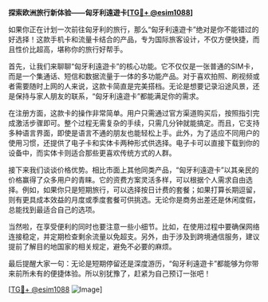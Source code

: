 **探索欧洲旅行新体验——匈牙利遠遊卡[[TG💪+ @esim1088](https://t.me/s/esim1088)]**

如果你正在计划一次前往匈牙利的旅行，那么“匈牙利遠遊卡”绝对是你不能错过的好选择！这款手机卡和流量卡结合的产品，专为国际旅客设计，不仅方便快捷，而且性价比超高，堪称你的旅行好帮手。

首先，让我们来聊聊“匈牙利遠遊卡”的核心功能。它不仅仅是一张普通的SIM卡，而是一个集通话、短信和数据流量于一体的多功能产品。对于喜欢拍照、刷视频或者需要随时上网的人来说，这款卡简直是完美搭档。无论是想要记录沿途风景，还是保持与家人朋友的联系，“匈牙利遠遊卡”都能满足你的需求。

在注册方面，这款卡的操作非常简单。用户只需通过官方渠道购买后，按照指引完成激活步骤即可。整个过程无需复杂的手续，只需几分钟就能搞定。而且，它支持多种语言界面，即使是语言不通的朋友也能轻松上手。此外，为了适应不同用户的使用习惯，还提供了电子卡和实体卡两种形式供选择。电子卡可以直接下载到你的设备中，而实体卡则适合那些更喜欢传统方式的人群。

接下来我们谈谈价格优势。相比市面上其他同类产品，“匈牙利遠遊卡”以其亲民的价格赢得了众多用户的青睐。它的资费方案灵活多样，可以根据个人需求自由选择。例如，如果你只是短期旅行，可以选择按日计费的套餐；如果打算长期逗留，则有更具成本效益的月度或季度套餐可供挑选。无论你是商务出差还是休闲度假，总能找到最适合自己的选项。

当然啦，在享受便利的同时也要注意一些小细节。比如，在使用过程中要确保网络连接稳定，并定期检查剩余流量以免超支。另外，由于涉及到跨境通信服务，建议提前了解目的地国家的相关规定，避免不必要的麻烦。

最后提醒大家一句：无论是短期停留还是深度游历，“匈牙利遠遊卡”都能够为你带来前所未有的便捷体验。所以别犹豫了，赶紧为自己预订一张吧！

[[TG💪+ @esim1088](https://t.me/s/esim1088) ![Image](https://i.postimg.cc/4NQfJmqS/Snipaste-2025-05-13-00-14-12.png)]